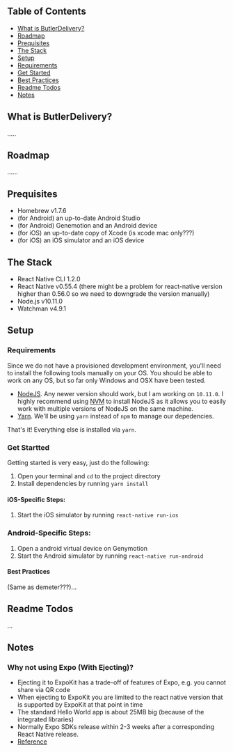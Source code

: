 ## Table of Contents

- [What is ButlerDelivery?](#what-is-ButlerDelivery)
- [Roadmap](#roadmap)
- [Prequisites](#prequisites)
- [The Stack](#the-stack)
- [Setup](#setup)
 - [Requirements](#requirements)
 - [Get Started](#get-started)
 - [Best Practices](#best-practices)
- [Readme Todos](#readme-todos)
- [Notes](#notes)

## What is ButlerDelivery?

.....

## Roadmap
......

## Prequisites

* Homebrew v1.7.6
* (for Android) an up-to-date Android Studio
* (for Android) Genemotion and an Android device
* (for iOS) an up-to-date copy of Xcode (is xcode mac only???)
* (for iOS) an iOS simulator and an iOS device


## The Stack

* React Native CLI 1.2.0
* React Native v0.55.4 (there might be a problem for react-native version higher than 0.56.0 so we need to downgrade the version manually)
* Node.js v10.11.0
* Watchman v4.9.1

## Setup

### Requirements

Since we do not have a provisioned development environment, you'll need to install the following tools manually on your OS. You should be able to work on any OS, but so far only Windows and OSX have been tested.

* [NodeJS](https://nodejs.org/en/). Any newer version should work, but I am working on `10.11.0`. I highly recommend using [NVM](https://github.com/creationix/nvm) to install NodeJS as it allows you to easily work with multiple versions of NodeJS on the same machine. 
* [Yarn](yarnpkg.com/en/docs/install). We'll be using `yarn` instead of `npm` to manage our depedencies.

That's it! Everything else is installed via `yarn`.

### Get Startted

Getting started is very easy, just do the following:

1. Open your terminal and `cd` to the project directory
2. Install dependencies by running `yarn install`

#### iOS-Specific Steps:
1. Start the iOS simulator by running `react-native run-ios`

### Android-Specific Steps:
1. Open a android virtual device on Genymotion
2. Start the Android simulator by running `react-native run-android`

#### Best Practices
(Same as demeter???)...

## Readme Todos
...

## Notes
### Why not using Expo (With Ejecting)?
* Ejecting it to ExpoKit has a trade-off of features of Expo, e.g. you cannot share via QR code
* When ejecting to ExpoKit you are limited to the react native version that is supported by ExpoKit at that point in time
* The standard Hello World app is about 25MB big (because of the integrated libraries)
* Normally Expo SDKs release within 2-3 weeks after a corresponding React Native release.
* [Reference](https://stackoverflow.com/questions/39170622/what-is-the-difference-between-expo-and-react-native/49324689#49324689)
